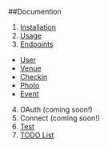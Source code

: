 ##Documention
1. [Installation](https://github.com/ner0tic/DdnetFousquareBundle/blob/master/Resources/doc/1-install.md)
2. [Usage](https://github.com/ner0tic/DdnetFousquareBundle/blob/master/Resources/doc/2-Usage.md)
3. [Endpoints](https://github.com/ner0tic/DdnetFousquareBundle/blob/master/Resources/doc/3-endpoints.md)
+ [User](https://github.com/ner0tic/DdnetFousquareBundle/blob/master/Resources/doc/3a-user.md)
+ [Venue](https://github.com/ner0tic/DdnetFousquareBundle/blob/master/Resources/doc/3a-venue.md)
+ [Checkin](https://github.com/ner0tic/DdnetFousquareBundle/blob/master/Resources/doc/3a-checkin.md)
+ [Photo](https://github.com/ner0tic/DdnetFousquareBundle/blob/master/Resources/doc/3a-photo.md)
+ [Event](https://github.com/ner0tic/DdnetFousquareBundle/blob/master/Resources/doc/3a-event.md)
4. OAuth (coming soon!)
5. Connect (coming soon!)
6. [Test](https://github.com/ner0tic/DdnetFousquareBundle/blob/master/Resources/doc/3-endpoints.md)
7. [TODO List](https://github.com/ner0tic/DdnetFousquareBundle/blob/master/Resources/doc/7-todo.md)
